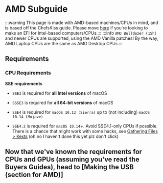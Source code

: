 # AMD Subguide

:::warning This page is made with AMD-based machines/CPUs in mind, and is based off the ChefsKiss guide. Please move [here](../installer-guide/opencore-efi.md) if you're looking to make an EFI for Intel-based computers/CPUs.:::
:::info `AMD Bulldozer (15h)` and newer CPUs are supported, using the AMD Vanilla patches! By the way, AMD Laptop CPUs are the same as AMD Desktop CPUs.:::

## Requirements

### CPU Requirements

**SSE requirements**

* `SSE3` is required for **all Intel versions** of macOS

* `SSSE3` is required for **all 64-bit versions** of macOS

* `SSE4` is required for `macOS 10.12 (Sierra)` up to (not including) `macOS 10.14 (Mojave)`

* `SSE4.2` is required for `macOS 10.14`+. Avoid SSE4.1-only CPUs if possible. There is a chance that might work with some hacks, see [Gathering Files > Kexts](./amd-gathering-files.md#kexts) (oh no I haven't done this yet plz don't click)

## Now that we've known the requirements for CPUs and GPUs (assuming you've read the Buyers Guides), head to [Making the USB (section for AMD)]
